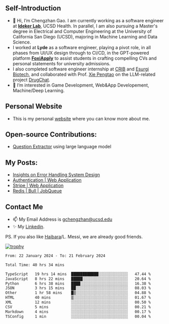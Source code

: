## Self-Introduction
- 👋 Hi, I’m Chengzhan Gao. I am currently working as a software engineer at **[Ideker Lab](https://idekerlab.ucsd.edu/)**, UCSD Health. In parallel, I am also pursuing a Master's degree in Electrical and Computer Engineering at the University of California San Diego (UCSD), majoring in Machine Learning and Data Science.
- I worked at **Lyde** as a software engineer, playing a pivot role, in all phases from UI/UX design through to CI/CD, in the GPT-powered platform **[FoxiApply](https://lyde.io)** to assist students in crafting compelling CVs and personal statements for university admissions.
- I also completed software engineer internship at [CRIB](https://apps.apple.com/us/app/crib-for-roommates/id6468918103?platform=iphone) and [Esurgi Biotech](https://myesurgi.com/), and collaborated with Prof. [Xie Pengtao](https://pengtaoxie.github.io/) on the LLM-related project [DrugChat](https://github.com/UCSD-AI4H/drugchat).
- 👀 I’m interested in Game Development, Web&App Developement, Machine/Deep Learning.

## Personal Website
-  This is my personal [website](https://gaochengzhan.netlify.app/) where you can know more about me.

## Open-source Contributions:
- [Question Extractor](https://github.com/nestordemeure/question_extractor) using large language model

## My Posts:
- [Insights on Error Handling System Design](https://gaochengzhan.netlify.app/post/error-handling/)
- [Authentication | Web Application](https://gaochengzhan.netlify.app/post/authentication/)
- [Stripe | Web Application](https://gaochengzhan.netlify.app/post/stripe/)
- [Redis | Bull | JobQueue](https://gaochengzhan.netlify.app/post/job-queue/)

## Contact Me
- 📫 My Email Address is gchengzhan@ucsd.edu
- ✨ My [Linkedin](https://www.linkedin.com/in/chengzhan-christoffel-gao/).

PS. If you also like [Haibara](https://www.detectiveconanworld.com/wiki/Ai_Haibara)/L. Messi, we are already good friends.

[![trophy](https://github-profile-trophy.vercel.app/?username=gaochengzhan&theme=flat&row=1&margin-w=12)](https://github.com/ryo-ma/github-profile-trophy)

<!--START_SECTION:waka-->

```txt
From: 22 January 2024 - To: 21 February 2024

Total Time: 40 hrs 34 mins

TypeScript   19 hrs 14 mins  ████████████░░░░░░░░░░░░░   47.44 %
JavaScript   8 hrs 22 mins   █████░░░░░░░░░░░░░░░░░░░░   20.64 %
Python       6 hrs 38 mins   ████░░░░░░░░░░░░░░░░░░░░░   16.38 %
JSON         3 hrs 15 mins   ██░░░░░░░░░░░░░░░░░░░░░░░   08.03 %
Other        1 hr 58 mins    █▒░░░░░░░░░░░░░░░░░░░░░░░   04.88 %
HTML         40 mins         ▒░░░░░░░░░░░░░░░░░░░░░░░░   01.67 %
XML          12 mins         ░░░░░░░░░░░░░░░░░░░░░░░░░   00.50 %
CSV          5 mins          ░░░░░░░░░░░░░░░░░░░░░░░░░   00.21 %
Markdown     4 mins          ░░░░░░░░░░░░░░░░░░░░░░░░░   00.17 %
TSConfig     1 min           ░░░░░░░░░░░░░░░░░░░░░░░░░   00.04 %
```

<!--END_SECTION:waka-->

<!---
gaochengzhan/gaochengzhan is a ✨ special ✨ repository because its `README.md` (this file) appears on your GitHub profile.
You can click the Preview link to take a look at your changes.
--->

